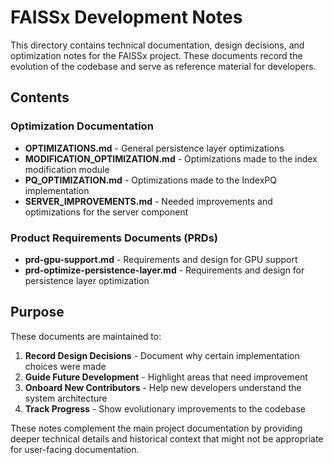 # FAISSx Development Notes

This directory contains technical documentation, design decisions, and optimization notes for the FAISSx project. These documents record the evolution of the codebase and serve as reference material for developers.

## Contents

### Optimization Documentation

- **OPTIMIZATIONS.md** - General persistence layer optimizations
- **MODIFICATION_OPTIMIZATION.md** - Optimizations made to the index modification module
- **PQ_OPTIMIZATION.md** - Optimizations made to the IndexPQ implementation
- **SERVER_IMPROVEMENTS.md** - Needed improvements and optimizations for the server component

### Product Requirements Documents (PRDs)

- **prd-gpu-support.md** - Requirements and design for GPU support
- **prd-optimize-persistence-layer.md** - Requirements and design for persistence layer optimization

## Purpose

These documents are maintained to:

1. **Record Design Decisions** - Document why certain implementation choices were made
2. **Guide Future Development** - Highlight areas that need improvement
3. **Onboard New Contributors** - Help new developers understand the system architecture
4. **Track Progress** - Show evolutionary improvements to the codebase

These notes complement the main project documentation by providing deeper technical details and historical context that might not be appropriate for user-facing documentation.
